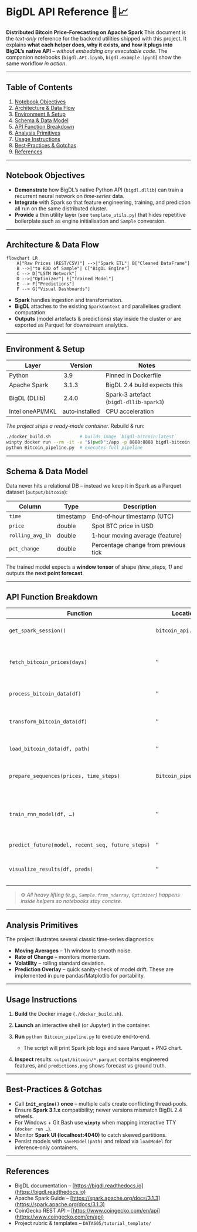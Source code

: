 # BigDL API Reference 🧠📈

**Distributed Bitcoin Price‑Forecasting on Apache Spark**
This document is the *text‑only* reference for the backend utilities shipped with this project.  It explains **what each helper does, why it exists, and how it plugs into BigDL’s native API** – *without embedding any executable code*.  The companion notebooks (`bigdl.API.ipynb`, `bigdl.example.ipynb`) show the same workflow *in action*.

---

## Table of Contents

1. [Notebook Objectives](#notebook-objectives)
2. [Architecture & Data Flow](#architecture--data-flow)
3. [Environment & Setup](#environment--setup)
4. [Schema & Data Model](#schema--data-model)
5. [API Function Breakdown](#api-function-breakdown)
6. [Analysis Primitives](#analysis-primitives)
7. [Usage Instructions](#usage-instructions)
8. [Best‑Practices & Gotchas](#best‑practices--gotchas)
9. [References](#references)

---

## Notebook Objectives

* **Demonstrate** how BigDL’s native Python API (`bigdl.dllib`) can train a recurrent neural network on *time‑series* data.
* **Integrate** with Spark so that feature engineering, training, and prediction all run on the same distributed cluster.
* **Provide** a thin utility layer (see `template_utils.py`) that hides repetitive boilerplate such as engine initialisation and `Sample` conversion.

---

## Architecture & Data Flow

```mermaid
flowchart LR
    A["Raw Prices (REST/CSV)"] -->|"Spark ETL"| B["Cleaned DataFrame"]
    B -->|"to RDD of Sample"| C["BigDL Engine"]
    C --> D["LSTM Network"]
    D -->|"Optimizer"| E["Trained Model"]
    E --> F["Predictions"]
    F --> G["Visual Dashboards"]
```

* **Spark** handles ingestion and transformation.
* **BigDL** attaches to the existing `SparkContext` and parallelises gradient computation.
* **Outputs** (model artefacts & predictions) stay inside the cluster or are exported as Parquet for downstream analytics.

---

## Environment & Setup

| Layer            | Version        | Notes                                   |
| ---------------- | -------------- | --------------------------------------- |
| Python           |  3.9           | Pinned in Dockerfile                    |
| Apache Spark     |  3.1.3         | BigDL 2.4 build expects this            |
| BigDL (DLlib)    |  2.4.0         | Spark‑3 artefact (`bigdl‑dllib‑spark3`) |
| Intel oneAPI/MKL | auto‑installed | CPU acceleration                        |

*The project ships a ready‑made container.*  Rebuild & run:

```bash
./docker_build.sh           # builds image `bigdl-bitcoin:latest`
winpty docker run --rm -it -v "$(pwd)":/app -p 8888:8888 bigdl-bitcoin:latest bash
python Bitcoin_pipeline.py  # executes full pipeline
```

---

## Schema & Data Model

Data never hits a relational DB – instead we keep it in Spark as a Parquet dataset (`output/bitcoin`):

| Column           | Type      | Description                          |
| ---------------- | --------- | ------------------------------------ |
| `time`           | timestamp | End‑of‑hour timestamp (UTC)          |
| `price`          | double    | Spot BTC price in USD                |
| `rolling_avg_1h` | double    | 1‑hour moving average (feature)      |
| `pct_change`     | double    | Percentage change from previous tick |

The trained model expects a **window tensor** of shape *(time\_steps, 1)* and outputs the **next point forecast**.

---

## API Function Breakdown

| Function                                          | Location              | Purpose                                                           |
| ------------------------------------------------- | --------------------- | ----------------------------------------------------------------- |
| `get_spark_session()`                             | `bitcoin_api.py`      | initialise or reuse a local SparkSession                          |
| `fetch_bitcoin_prices(days)`                      | ″                     | REST call to CoinGecko, returns raw JSON as Spark DF              |
| `process_bitcoin_data(df)`                        | ″                     | cleanse NA rows, enforce schema                                   |
| `transform_bitcoin_data(df)`                      | ″                     | add rolling mean & pct‑change features                            |
| `load_bitcoin_data(df, path)`                     | ″                     | write Parquet partition(s) to `path`                              |
| `prepare_sequences(prices, time_steps)`           | `Bitcoin_pipeline.py` | convert a list → NumPy windows + labels                           |
| `train_rnn_model(df, …)`                          | ″                     | orchestrate BigDL engine, convert to `Sample`s, spawn `Optimizer` |
| `predict_future(model, recent_seq, future_steps)` | ″                     | autoregressive inference loop                                     |
| `visualize_results(df, preds)`                    | ″                     | Matplotlib overlay of actual vs forecast                          |

> ⚙️  *All heavy lifting (e.g., `Sample.from_ndarray`, `Optimizer`) happens inside helpers so notebooks stay concise.*

---

## Analysis Primitives

The project illustrates several classic time‑series diagnostics:

* **Moving Averages** – 1 h window to smooth noise.
* **Rate of Change** – monitors momentum.
* **Volatility** – rolling standard deviation.
* **Prediction Overlay** – quick sanity‑check of model drift.
  These are implemented in pure pandas/Matplotlib for portability.

---

## Usage Instructions

1. **Build** the Docker image (`./docker_build.sh`).
2. **Launch** an interactive shell (or Jupyter) in the container.
3. **Run** `python Bitcoin_pipeline.py` to execute end‑to‑end.

   * The script will print Spark job logs and save Parquet + PNG chart.
4. **Inspect** results: `output/bitcoin/*.parquet` contains engineered features, and `predictions.png` shows forecast vs ground truth.

---

## Best‑Practices & Gotchas

* Call **`init_engine()` once** – multiple calls create conflicting thread‑pools.
* Ensure **Spark 3.1.x** compatibility; newer versions mismatch BigDL 2.4 wheels.
* For Windows + Git Bash use **`winpty`** when mapping interactive TTY (`docker run …`).
* Monitor **Spark UI (localhost:4040)** to catch skewed partitions.
* Persist models with `saveModel(path)` and reload via `loadModel` for inference‑only containers.

---

## References

* BigDL documentation – [https://bigdl.readthedocs.io](https://bigdl.readthedocs.io)
* Apache Spark Guide – [https://spark.apache.org/docs/3.1.3](https://spark.apache.org/docs/3.1.3)
* CoinGecko REST API – [https://www.coingecko.com/en/api](https://www.coingecko.com/en/api)
* Project rubric & templates – `DATA605/tutorial_template/`
